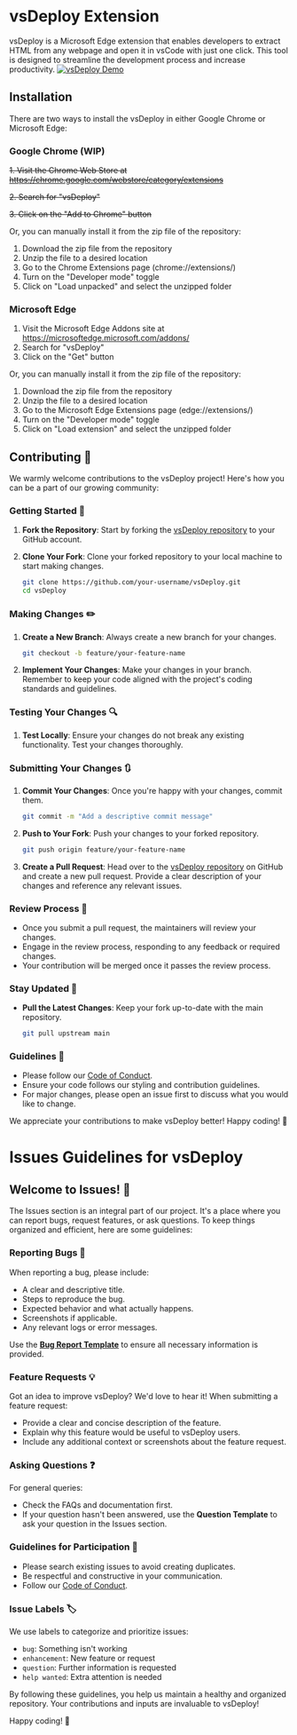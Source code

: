# vsDeploy Extension

vsDeploy is a Microsoft Edge extension that enables developers to extract HTML from any webpage and open it in vsCode with just one click. This tool is designed to streamline the development process and increase productivity.
[![vsDeploy Demo](https://img.youtube.com/vi/-FYgTzacIa4/0.jpg)](https://www.youtube.com/watch?v=-FYgTzacIa4)



## Installation

There are two ways to install the vsDeploy in either Google Chrome or Microsoft Edge:

### Google Chrome (WIP)
~~1. Visit the Chrome Web Store at https://chrome.google.com/webstore/category/extensions~~

~~2. Search for "vsDeploy"~~

~~3. Click on the "Add to Chrome" button~~

Or, you can manually install it from the zip file of the repository:
1. Download the zip file from the repository
2. Unzip the file to a desired location
3. Go to the Chrome Extensions page (chrome://extensions/)
4. Turn on the "Developer mode" toggle
5. Click on "Load unpacked" and select the unzipped folder

### Microsoft Edge
1. Visit the Microsoft Edge Addons site at https://microsoftedge.microsoft.com/addons/
2. Search for "vsDeploy"
3. Click on the "Get" button

Or, you can manually install it from the zip file of the repository:
1. Download the zip file from the repository
2. Unzip the file to a desired location
3. Go to the Microsoft Edge Extensions page (edge://extensions/)
4. Turn on the "Developer mode" toggle
5. Click on "Load extension" and select the unzipped folder


## Contributing 🌟

We warmly welcome contributions to the vsDeploy project! Here's how you can be a part of our growing community:

### Getting Started 🚀

1. **Fork the Repository**: Start by forking the [vsDeploy repository](https://github.com/nolvuscodes/vsDeploy) to your GitHub account.
2. **Clone Your Fork**: Clone your forked repository to your local machine to start making changes.

    ```bash
    git clone https://github.com/your-username/vsDeploy.git
    cd vsDeploy
    ```

### Making Changes ✏️

1. **Create a New Branch**: Always create a new branch for your changes.

    ```bash
    git checkout -b feature/your-feature-name
    ```

2. **Implement Your Changes**: Make your changes in your branch. Remember to keep your code aligned with the project's coding standards and guidelines.

### Testing Your Changes 🔍

1. **Test Locally**: Ensure your changes do not break any existing functionality. Test your changes thoroughly.

### Submitting Your Changes 🔃

1. **Commit Your Changes**: Once you're happy with your changes, commit them.

    ```bash
    git commit -m "Add a descriptive commit message"
    ```

2. **Push to Your Fork**: Push your changes to your forked repository.

    ```bash
    git push origin feature/your-feature-name
    ```

3. **Create a Pull Request**: Head over to the [vsDeploy repository](https://github.com/nolvuscodes/vsDeploy) on GitHub and create a new pull request. Provide a clear description of your changes and reference any relevant issues.

### Review Process 📝

- Once you submit a pull request, the maintainers will review your changes.
- Engage in the review process, responding to any feedback or required changes.
- Your contribution will be merged once it passes the review process.

### Stay Updated 🔄

- **Pull the Latest Changes**: Keep your fork up-to-date with the main repository.

    ```bash
    git pull upstream main
    ```

### Guidelines 📜

- Please follow our [Code of Conduct](cod.md).
- Ensure your code follows our styling and contribution guidelines.
- For major changes, please open an issue first to discuss what you would like to change.

We appreciate your contributions to make vsDeploy better! Happy coding! 🎉


# Issues Guidelines for vsDeploy

## Welcome to Issues! 🐞

The Issues section is an integral part of our project. It's a place where you can report bugs, request features, or ask questions. To keep things organized and efficient, here are some guidelines:

### Reporting Bugs 🐛

When reporting a bug, please include:
- A clear and descriptive title.
- Steps to reproduce the bug.
- Expected behavior and what actually happens.
- Screenshots if applicable.
- Any relevant logs or error messages.

Use the [**Bug Report Template**](https://github.com/nolvuscodes/vsDeploy/issues/new/choose) to ensure all necessary information is provided.

### Feature Requests 💡

Got an idea to improve vsDeploy? We'd love to hear it! When submitting a feature request:
- Provide a clear and concise description of the feature.
- Explain why this feature would be useful to vsDeploy users.
- Include any additional context or screenshots about the feature request.

### Asking Questions ❓

For general queries:
- Check the FAQs and documentation first.
- If your question hasn't been answered, use the **Question Template** to ask your question in the Issues section.

### Guidelines for Participation 📜

- Please search existing issues to avoid creating duplicates.
- Be respectful and constructive in your communication.
- Follow our [Code of Conduct](cod.md).

### Issue Labels 🏷️

We use labels to categorize and prioritize issues:
- `bug`: Something isn't working
- `enhancement`: New feature or request
- `question`: Further information is requested
- `help wanted`: Extra attention is needed

By following these guidelines, you help us maintain a healthy and organized repository. Your contributions and inputs are invaluable to vsDeploy!

Happy coding! 🚀


